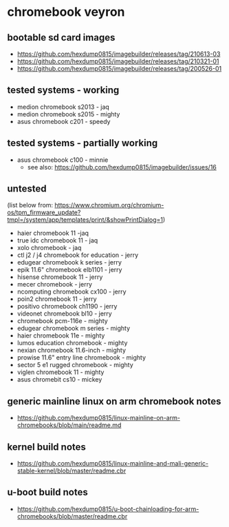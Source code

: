 # chromebook veyron

## bootable sd card images

- https://github.com/hexdump0815/imagebuilder/releases/tag/210613-03
- https://github.com/hexdump0815/imagebuilder/releases/tag/210321-01
- https://github.com/hexdump0815/imagebuilder/releases/tag/200526-01

## tested systems - working

- medion chromebook s2013 - jaq
- medion chromebook s2015 - mighty
- asus chromebook c201 - speedy

## tested systems - partially working

- asus chromebook c100 - minnie
  - see also: https://github.com/hexdump0815/imagebuilder/issues/16

## untested

(list below from: https://www.chromium.org/chromium-os/tpm_firmware_update?tmpl=/system/app/templates/print/&showPrintDialog=1)

- haier chromebook 11 -jaq
- true idc chromebook 11 - jaq
- xolo chromebook - jaq
- ctl j2 / j4 chromebook for education - jerry
- edugear chromebook k series - jerry
- epik 11.6" chromebook elb1101 - jerry
- hisense chromebook 11 - jerry
- mecer chromebook - jerry
- ncomputing chromebook cx100 - jerry
- poin2 chromebook 11 - jerry
- positivo chromebook ch1190 - jerry
- videonet chromebook bl10 - jerry
- chromebook pcm-116e - mighty
- edugear chromebook m series - mighty
- haier chromebook 11e - mighty
- lumos education chromebook - mighty
- nexian chromebook 11.6-inch - mighty
- prowise 11.6" entry line chromebook - mighty
- sector 5 e1 rugged chromebook - mighty
- viglen chromebook 11 - mighty
- asus chromebit cs10 - mickey

## generic mainline linux on arm chromebook notes

- https://github.com/hexdump0815/linux-mainline-on-arm-chromebooks/blob/main/readme.md

## kernel build notes

- https://github.com/hexdump0815/linux-mainline-and-mali-generic-stable-kernel/blob/master/readme.cbr

## u-boot build notes

- https://github.com/hexdump0815/u-boot-chainloading-for-arm-chromebooks/blob/master/readme.cbr

